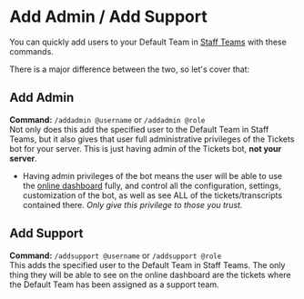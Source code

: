 # Add Admin / Add Support
You can quickly add users to your Default Team in [Staff Teams](../dashboard/staff-teams.md) with these commands.

There is a major difference between the two, so let's cover that:


## Add Admin
**Command:** `/addadmin @username` or `/addadmin @role`  
Not only does this add the specified user to the Default Team in Staff Teams, but it also gives that user full administrative privileges of the Tickets bot for your server. This is just having admin of the Tickets bot, **not your server**.
- Having admin privileges of the bot means the user will be able to use the [online dashboard](https://panel.ticketsbot.net) fully, and control all the configuration, settings, customization of the bot, as well as see ALL of the tickets/transcripts contained there. *Only give this privilege to those you trust.*

## Add Support
**Command:** `/addsupport @username` or `/addsupport @role`  
This adds the specified user to the Default Team in Staff Teams. The only thing they will be able to see on the online dashboard are the tickets where the Default Team has been assigned as a support team.